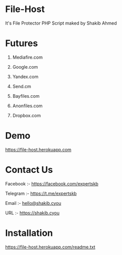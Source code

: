 # File-Host

It's File Protector PHP Script maked by Shakib Ahmed

# Futures

1. Mediafire.com

2. Google.com

3. Yandex.com

4. Send.cm

5. Bayfiles.com

6. Anonfiles.com
 
7. Dropbox.com

# Demo

https://file-host.herokuapp.com

# Contact Us

Facebook :- https://facebook.com/expertskb

Telegram :- https://t.me/expertskb

Email :- hello@shakib.cyou

URL :- https://shakib.cyou


# Installation

https://file-host.herokuapp.com/readme.txt
